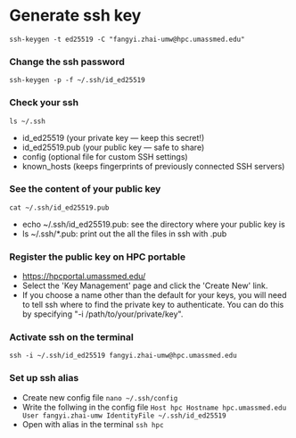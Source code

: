 # Generate ssh key
` ssh-keygen -t ed25519 -C "fangyi.zhai-umw@hpc.umassmed.edu" `

### Change the ssh password
` ssh-keygen -p -f ~/.ssh/id_ed25519 `

### Check your ssh
` ls ~/.ssh `
- id_ed25519 (your private key — keep this secret!)
- id_ed25519.pub (your public key — safe to share)
- config (optional file for custom SSH settings)
- known_hosts (keeps fingerprints of previously connected SSH servers)

### See the content of your public key
` cat ~/.ssh/id_ed25519.pub `
- echo ~/.ssh/id_ed25519.pub: see the directory where your public key is
- ls ~/.ssh/*.pub: print out the all the files in ssh with .pub
  
### Register the public key on HPC portable
- https://hpcportal.umassmed.edu/
- Select the 'Key Management' page and click the 'Create New' link.
- If you choose a name other than the default for your keys, you will need to tell ssh where to find the private key to authenticate. You can do this by specifying "-i /path/to/your/private/key".

### Activate ssh on the terminal 
` ssh -i ~/.ssh/id_ed25519 fangyi.zhai-umw@hpc.umassmed.edu `

### Set up ssh alias
- Create new config file
` nano ~/.ssh/config `
- Write the follwing in the config file
` Host hpc
   Hostname hpc.umassmed.edu
   User fangyi.zhai-umw
   IdentityFile ~/.ssh/id_ed25519 `
- Open with alias in the terminal
` ssh hpc `
